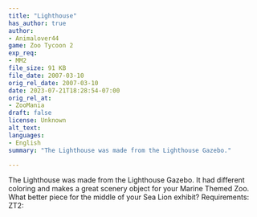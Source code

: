 ```yaml
---
title: "Lighthouse"
has_author: true
author: 
- Animalover44
game: Zoo Tycoon 2
exp_req: 
- MM2 
file_size: 91 KB
file_date: 2007-03-10
orig_rel_date: 2007-03-10
date: 2023-07-21T18:28:54-07:00
orig_rel_at: 
- ZooMania
draft: false
license: Unknown
alt_text: 
languages:
- English
summary: "The Lighthouse was made from the Lighthouse Gazebo."

---
```


The Lighthouse was made from the Lighthouse Gazebo. It had different coloring and makes a great scenery object for your Marine Themed Zoo. What better piece for the middle of your Sea Lion exhibit? Requirements:  ZT2: 